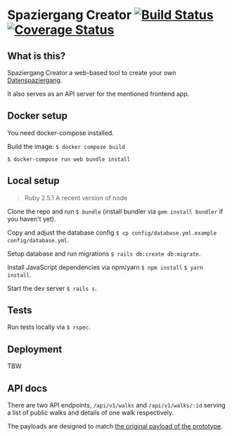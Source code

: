 # Spaziergang Creator [![Build Status](https://travis-ci.org/Datenschule/spaziergang-creator.svg?branch=master)](https://travis-ci.org/Datenschule/spaziergang-creator) [![Coverage Status](https://coveralls.io/repos/github/Datenschule/spaziergang-creator/badge.svg)](https://coveralls.io/github/Datenschule/spaziergang-creator)

## What is this?

Spaziergang Creator a web-based tool to create your own [Datenspaziergang](https://github.com/Datenschule/datenspaziergang-app).

It also serves as an API server for the mentioned frontend app.

## Docker setup

You need docker-compose installed.

Build the image: `$ docker compose build`

`$ docker-compose run web bundle install`




## Local setup

> Ruby 2.5.1
> A recent version of node

Clone the repo and run `$ bundle` (install bundler via `gem install bundler` if you haven't yet).

Copy and adjust the database config `$ cp config/database.yml.example config/database.yml`.

Setup database and run migrations `$ rails db:create db:migrate`.

Install JavaScript dependencies via npm/yarn `$ npm install` `$ yarn install`.

Start the dev server `$ rails s`.

## Tests

Run tests locally via `$ rspec`.

## Deployment

TBW

## API docs

There are two API endpoints, `/api/v1/walks` and `/api/v1/walks/:id` serving a list of public walks and details of one walk respectively.

The payloads are designed to match [the original payload of the prototype](https://github.com/Datenschule/datenspaziergang-app/wiki).
